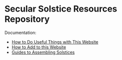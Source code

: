 # Secular Solstice Resources Repository

Documentation:
* [How to Do Useful Things with This Website](misc/How_To_Do_Things.md)
* [How to Add to this Website](misc/How_To_Add_To_This_Website.md)
* [Guides to Assembling Solstices](misc/Guides_to_Assembling_Solstices.md)
